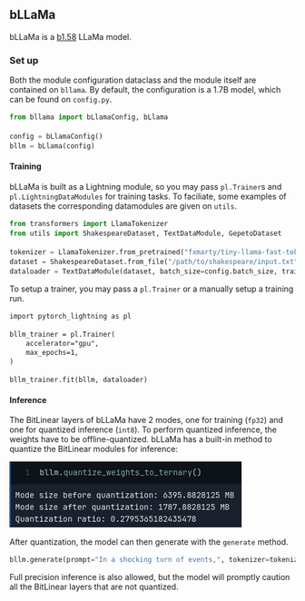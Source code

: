 ## bLLaMa

bLLaMa is a [b1.58](https://arxiv.org/pdf/2402.17764v1.pdf) LLaMa model.

### Set up

Both the module configuration dataclass and the module itself are contained on `bllama`. By default, the configuration is a 1.7B model, which can be found on `config.py`.

```python
from bllama import bLlamaConfig, bLlama

config = bLlamaConfig()
bllm = bLlama(config)
```

#### Training

bLLaMa is built as a Lightning module, so you may pass `pl.Trainer`s and `pl.LightningDataModules` for training tasks. To faciliate, some examples of datasets the corresponding datamodules are given on `utils`.

```python
from transformers import LlamaTokenizer
from utils import ShakespeareDataset, TextDataModule, GepetoDataset

tokenizer = LlamaTokenizer.from_pretrained("fxmarty/tiny-llama-fast-tokenizer")
dataset = ShakespeareDataset.from_file("/path/to/shakespeare/input.txt", tokenizer=tokenizer, max_length=1024)
dataloader = TextDataModule(dataset, batch_size=config.batch_size, train_test_split=0.9)
```

To setup a trainer, you may pass a `pl.Trainer` or a manually setup a training run.

```
import pytorch_lightning as pl

bllm_trainer = pl.Trainer(
    accelerator="gpu",
    max_epochs=1,
)

bllm_trainer.fit(bllm, dataloader)
```

#### Inference

The BitLinear layers of bLLaMa have 2 modes, one for training (`fp32`) and one for quantized inference (`int8`). To perform quantized inference, the weights have to be offline-quantized. bLLaMa has a built-in method to quantize the BitLinear modules for inference:

![bLLaMa quantization](utils/images/bllama_quantization.png)

After quantization, the model can then generate with the `generate` method.

```python
bllm.generate(prompt="In a shocking turn of events,", tokenizer=tokenizer, max_len=200, do_sample=False, top_k=3, repetition_penalty=2)
```

Full precision inference is also allowed, but the model will promptly caution all the BitLinear layers that are not quantized.

